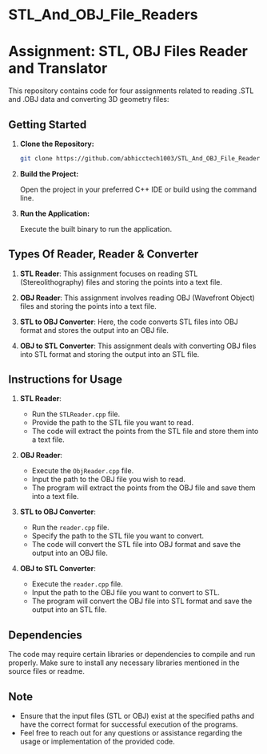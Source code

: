 # STL_And_OBJ_File_Readers

# Assignment: STL, OBJ Files Reader and Translator

This repository contains code for four assignments related to reading .STL and .OBJ data and converting 3D geometry files:

## Getting Started

1. **Clone the Repository:**

    ```bash
    git clone https://github.com/abhicctech1003/STL_And_OBJ_File_Readers.git
    ```

2. **Build the Project:**

    Open the project in your preferred C++ IDE or build using the command line.

3. **Run the Application:**

    Execute the built binary to run the application.

## Types Of Reader, Reader & Converter

1. **STL Reader**: This assignment focuses on reading STL (Stereolithography) files and storing the points into a text file.

2. **OBJ Reader**: This assignment involves reading OBJ (Wavefront Object) files and storing the points into a text file.

3. **STL to OBJ Converter**: Here, the code converts STL files into OBJ format and stores the output into an OBJ file.

4. **OBJ to STL Converter**: This assignment deals with converting OBJ files into STL format and storing the output into an STL file.

## Instructions for Usage

1. **STL Reader**:
   - Run the `STLReader.cpp` file.
   - Provide the path to the STL file you want to read.
   - The code will extract the points from the STL file and store them into a text file.

2. **OBJ Reader**:
   - Execute the `ObjReader.cpp` file.
   - Input the path to the OBJ file you wish to read.
   - The program will extract the points from the OBJ file and save them into a text file.

3. **STL to OBJ Converter**:
   - Run the `reader.cpp` file.
   - Specify the path to the STL file you want to convert.
   - The code will convert the STL file into OBJ format and save the output into an OBJ file.

4. **OBJ to STL Converter**:
   - Execute the `reader.cpp` file.
   - Input the path to the OBJ file you want to convert to STL.
   - The program will convert the OBJ file into STL format and save the output into an STL file.

## Dependencies

The code may require certain libraries or dependencies to compile and run properly. Make sure to install any necessary libraries mentioned in the source files or readme.

## Note

- Ensure that the input files (STL or OBJ) exist at the specified paths and have the correct format for successful execution of the programs.
- Feel free to reach out for any questions or assistance regarding the usage or implementation of the provided code.

